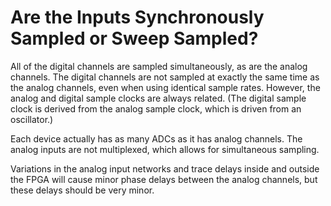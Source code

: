 # Are the Inputs Synchronously Sampled or Sweep Sampled?

All of the digital channels are sampled simultaneously, as are the analog channels. The digital channels are not sampled at exactly the same time as the analog channels, even when using identical sample rates. However, the analog and digital sample clocks are always related. \(The digital sample clock is derived from the analog sample clock, which is driven from an oscillator.\)

Each device actually has as many ADCs as it has analog channels. The analog inputs are not multiplexed, which allows for simultaneous sampling.

Variations in the analog input networks and trace delays inside and outside the FPGA will cause minor phase delays between the analog channels, but these delays should be very minor.

